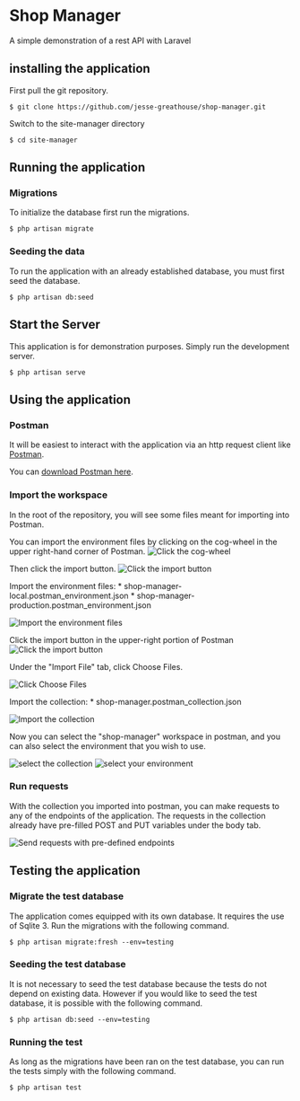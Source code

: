 
# Shop Manager

A simple demonstration of a rest API with Laravel

  

## installing the application

First pull the git repository.

`$ git clone https://github.com/jesse-greathouse/shop-manager.git`

  

Switch to the site-manager directory

`$ cd site-manager`

  

## Running the application

  

### Migrations

To initialize the database first run the migrations.

`$ php artisan migrate`

  

### Seeding the data

To run the application with an already established database, you must first seed the database.

`$ php artisan db:seed`

  

## Start the Server

This application is for demonstration purposes. Simply run the development server.

`$ php artisan serve`

  

## Using the application

  

### Postman

  

It will be easiest to interact with the application via an http request client like [Postman](https://www.postman.com/).

You can [download Postman here](https://www.postman.com/downloads/).

  

### Import the workspace

In the root of the repository, you will see some files meant for importing into Postman.

You can import the environment files by clicking on the cog-wheel in the upper right-hand corner of Postman.
![Click the cog-wheel](https://i.imgur.com/hd5yV3T.png)

Then click the import button.
![Click the import button](https://i.imgur.com/6mrqw2n.png)

Import the environment files:
    * shop-manager-local.postman_environment.json
    * shop-manager-production.postman_environment.json

![Import the environment files](https://i.imgur.com/Y8yRUv9.png)

Click the import button in the upper-right portion of Postman
![Click the import button](https://i.imgur.com/k3odekO.png)

Under the "Import File" tab, click Choose Files.

![Click Choose Files](https://i.imgur.com/Ch7pGus.png)

Import the collection:
    * shop-manager.postman_collection.json

![Import the collection](https://i.imgur.com/mTZ9MAQ.png)

Now you can select the "shop-manager" workspace in postman, and you can also select the environment that you wish to use.

![select the collection](https://i.imgur.com/lIcntZ1.png)
  ![select your environment](https://i.imgur.com/ckbJjMz.png)

### Run requests

With the collection you imported into postman, you can make requests to any of the endpoints of the application. The requests in the collection already have pre-filled POST and PUT variables under the body tab.

![Send requests with pre-defined endpoints](https://i.imgur.com/oNn5q21.png)

  
## Testing the application

  

### Migrate the test database

The application comes equipped with its own database. It requires the use of Sqlite 3. Run the migrations with the following command.

  

`$ php artisan migrate:fresh --env=testing`

  

### Seeding the test database

It is not necessary to seed the test database because the tests do not depend on existing data. However if you would like to seed the test database, it is possible with the following command.

  

`$ php artisan db:seed --env=testing`

  

### Running the test

As long as the migrations have been ran on the test database, you can run the tests simply with the following command.

`$ php artisan test`